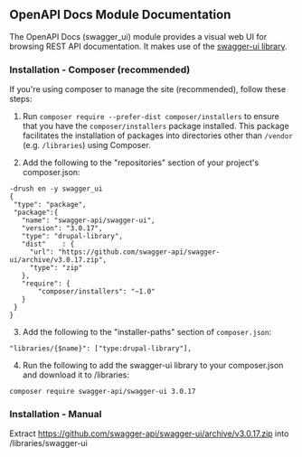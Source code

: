 ## OpenAPI Docs Module Documentation
The  OpenAPI Docs (swagger_ui) module provides a visual web UI for browsing REST API documentation. It makes use of the [swagger-ui library](https://github.com/swagger-api/swagger-ui).

### Installation - Composer (recommended)
If you're using composer to manage the site (recommended), follow these steps:
 
1. Run `composer require --prefer-dist composer/installers` to ensure that you have the `composer/installers` package installed. This package facilitates the installation of packages into directories other than `/vendor` (e.g. `/libraries`) using Composer.

2. Add the following to the "repositories" section of your project's composer.json:
 ```
-drush en -y swagger_ui
{
  "type": "package",
  "package":{
    "name": "swagger-api/swagger-ui",
    "version": "3.0.17",
    "type": "drupal-library",
    "dist"    : {
      "url": "https://github.com/swagger-api/swagger-ui/archive/v3.0.17.zip",
      "type": "zip"
    },
    "require": {
        "composer/installers": "~1.0"
    }
  }
}
```

3. Add the following to the "installer-paths" section of `composer.json`:
    
 ```
"libraries/{$name}": ["type:drupal-library"],
```

4. Run the following to add the swagger-ui library to your composer.json and download it to /libraries:
```
composer require swagger-api/swagger-ui 3.0.17
```

### Installation - Manual
Extract https://github.com/swagger-api/swagger-ui/archive/v3.0.17.zip into /libraries/swagger-ui
